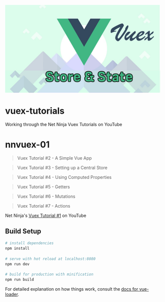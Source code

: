 ![Logo of the project](../img/vuex_logo.jpg)

# vuex-tutorials

Working through the Net Ninja Vuex Tutorials on YouTube

# nnvuex-01

>Vuex Tutorial #2 - A Simple Vue App

>Vuex Tutorial #3 - Setting up a Central Store

>Vuex Tutorial #4 - Using Computed Properties

>Vuex Tutorial #5 - Getters

>Vuex Tutorial #6 - Mutations

>Vuex Tutorial #7 - Actions

Net Ninja's [Vuex Tutorial #1](https://www.youtube.com/watch?v=BGAu__J4xoc&list=PL4cUxeGkcC9i371QO_Rtkl26MwtiJ30P2) on YouTube

## Build Setup

``` bash
# install dependencies
npm install

# serve with hot reload at localhost:8080
npm run dev

# build for production with minification
npm run build
```

For detailed explanation on how things work, consult the [docs for vue-loader](http://vuejs.github.io/vue-loader).
